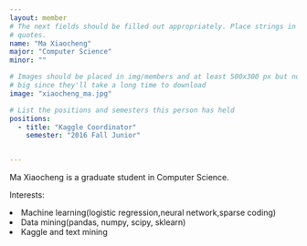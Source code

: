 ```yaml
---
layout: member
# The next fields should be filled out appropriately. Place strings in double 
# quotes.
name: "Ma Xiaocheng"
major: "Computer Science"
minor: ""

# Images should be placed in img/members and at least 500x300 px but not too
# big since they'll take a long time to download
image: "xiaocheng_ma.jpg"

# List the positions and semesters this person has held
positions:
  - title: "Kaggle Coordinator"
    semester: "2016 Fall Junior"


---
```

Ma Xiaocheng is a graduate student in Computer Science.

Interests: 
<li>Machine learning(logistic regression,neural network,sparse coding)</li>
<li>Data mining(pandas, numpy, scipy, sklearn)</li>
<li>Kaggle and text mining</li>
